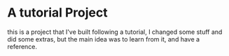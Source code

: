 # A tutorial Project
this is a project that I've built following a tutorial, I changed some stuff and did some extras, but the main idea was to learn from it, and have a reference.